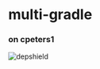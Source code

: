 # multi-gradle

### on cpeters1

![depshield](https://cpeters1.dev.depshield.sonatype.org/badges/eduard-tita/multi-gradle/depshield.svg)
